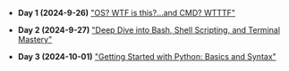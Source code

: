 - **Day 1 (2024-9-26)** ["OS? WTF is this?...and CMD? WTTTF"](./01.md)

- **Day 2 (2024-9-27)** ["Deep Dive into Bash, Shell Scripting, and Terminal Mastery"](./02.md)

- **Day 3 (2024-10-01)** ["Getting Started with Python: Basics and Syntax"](./03.md)
